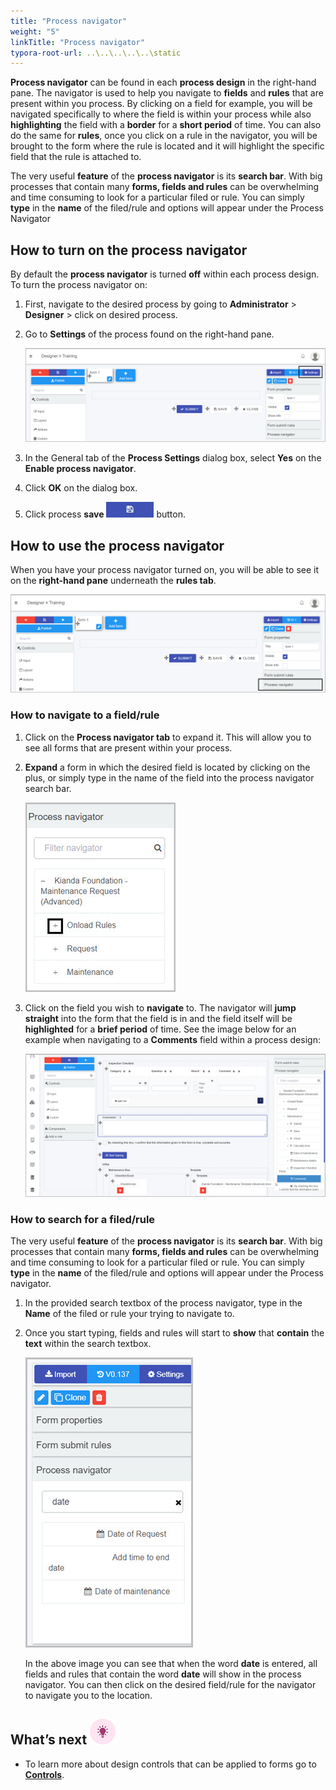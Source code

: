 ```yaml
---
title: "Process navigator"
weight: "5"
linkTitle: "Process navigator"
typora-root-url: ..\..\..\..\..\static
---
```


**Process navigator** can be found in each **process design** in the right-hand pane. The navigator is used to help you navigate to **fields** and **rules** that are present within you process. By clicking on a field for example, you will be navigated specifically to where the field is within your process while also **highlighting** the field with a **border** for a **short period** of time. You can also do the same for **rules**, once you click on a rule in the navigator, you will be brought to the form where the rule is located and it will highlight the specific field that the rule is attached to.

The very useful **feature** of the **process navigator** is its **search bar**. With big processes that contain many **forms, fields and rules** can be overwhelming and time consuming to look for a particular filed or rule. You can simply **type** in the **name** of the filed/rule and options will appear under the Process Navigator

## How to turn on the process navigator

By default the **process navigator** is turned **off** within each process design. To turn the process navigator on:

1. First, navigate to the desired process by going to **Administrator** > **Designer** > click on desired process.

2. Go to **Settings** of the process found on the right-hand pane.

   ![Process settings](/images/designer-settings.png)

3. In the General tab of the **Process Settings** dialog box, select **Yes** on the **Enable process navigator**.

4. Click **OK** on the dialog box.

5. Click process **save** ![Process and form properties](/images/saveprocess.png) button.

## How to use the process navigator

When you have your process navigator turned on, you will be able to see it on the **right-hand pane** underneath the **rules tab**.

![Process and form properties](/images/process-navigator-tab.png)

### How to navigate to a field/rule

1. Click on the **Process navigator tab** to expand it. This will allow you to see all forms that are present within your process.

2. **Expand** a form in which the desired field is located by clicking on the plus, or simply type in the name of the field into the process navigator search bar.

    ![expand form in process navigator](/images/navigator-expand-from.jpg)

3. Click on the field you wish to **navigate** to. The navigator will **jump straight** into the form that the field is in and the field itself will be **highlighted** for a **brief period** of time. See the image below for an example when navigating to a **Comments** field within a process design:

   ![Filed highlight from a process navigator](/images/navigator-field-highlight.jpg)

### How to search for a filed/rule

The very useful **feature** of the **process navigator** is its **search bar**. With big processes that contain many **forms, fields and rules** can be overwhelming and time consuming to look for a particular filed or rule. You can simply **type** in the **name** of the filed/rule and options will appear under the Process navigator.

1. In the provided search textbox of the process navigator, type in the **Name** of the filed or rule your trying to navigate to.

2. Once you start typing, fields and rules will start to **show** that **contain** the **text** within the search textbox.

   ![Search function of the process navigator](/images/navigator-search.jpg)

   In the above image you can see that when the word **date** is entered, all fields and rules that contain the word **date** will show in the process navigator. You can then click on the desired field/rule for the navigator to navigate you to the location.





## What’s next ![Idea icon](/images/18.png)

- To learn more about design controls that can be applied to forms go to [**Controls**](http://localhost:1313/platform/controls/).
